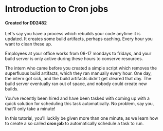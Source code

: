 # Introduction to Cron jobs
#### Created for DD2482

Let's say you have a process which rebuilds your code anytime it is updated. It creates some build artifacts, perhaps caching. Every hour you want to clean these up.

Employees at your office works from 08-17 mondays to fridays, and your build server is only active during these hours to conserve resources.

 The intern who came before you created a simple script which removes the superfluous build artifacts, which they ran manually every hour. One day, the intern got sick, and the build artifacts didn't get cleared that day. The build server eventually ran out of space, and nobody could create new builds.

You've recently been hired and have been tasked with coming up with a quick solution for scheduling this task automatically. No problem, say you, that'll only take a minute!


In this tutorial, you'll luckily be given more than one minute, as we learn how to create a so called **cron job** to automatically schedule a task to run.